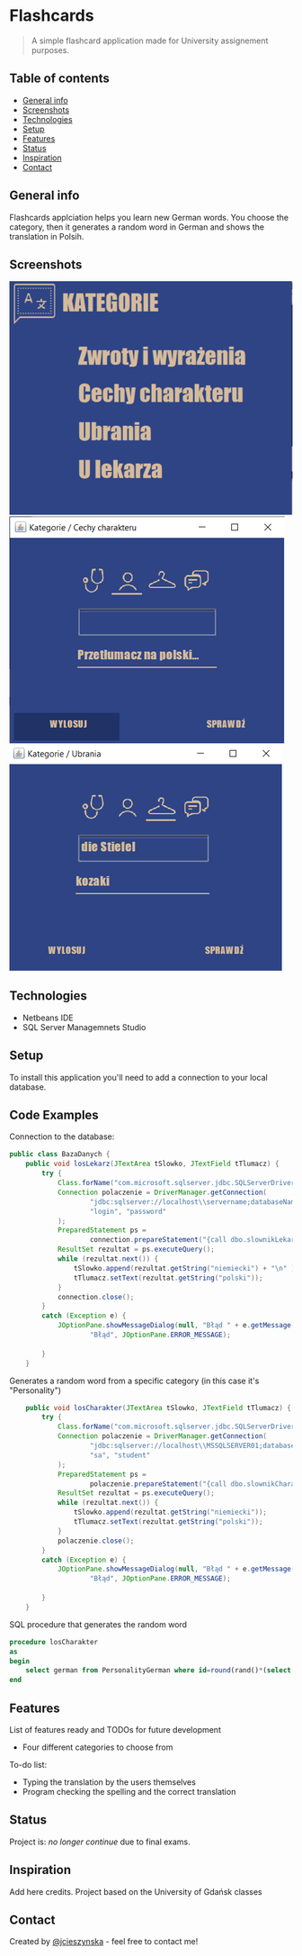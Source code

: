 # Flashcards
> A simple flashcard application made for University assignement purposes. 

## Table of contents
* [General info](#general-info)
* [Screenshots](#screenshots)
* [Technologies](#technologies)
* [Setup](#setup)
* [Features](#features)
* [Status](#status)
* [Inspiration](#inspiration)
* [Contact](#contact)

## General info
Flashcards applciation helps you learn new German words. You choose the category, then it generates a random word in German and shows the translation in Polsih. 

## Screenshots
![Menu](./screenshots/menu.PNG) ![Random](./screenshots/losowanie.PNG) ![Flashcard](./screenshots/flashcard.PNG)


## Technologies
* Netbeans IDE 
* SQL Server Managemnets Studio 

## Setup
To install this application you'll need to add a connection to your local database. 

## Code Examples
Connection to the database:
```java
public class BazaDanych {
    public void losLekarz(JTextArea tSlowko, JTextField tTlumacz) {
        try {
            Class.forName("com.microsoft.sqlserver.jdbc.SQLServerDriver");
            Connection polaczenie = DriverManager.getConnection(
                    "jdbc:sqlserver://localhost\\servername;databaseName=Flashcards",
                    "login", "password"
            );
            PreparedStatement ps = 
                    connection.prepareStatement("{call dbo.slownikLekarz}");
            ResultSet rezultat = ps.executeQuery();
            while (rezultat.next()) {
                tSlowko.append(rezultat.getString("niemiecki") + "\n" );
                tTlumacz.setText(rezultat.getString("polski"));
            }
            connection.close();
        }
        catch (Exception e) {
            JOptionPane.showMessageDialog(null, "Błąd " + e.getMessage(), 
                    "Błąd", JOptionPane.ERROR_MESSAGE);
            
        }
    }
```
Generates a random word from a specific category (in this case it's "Personality")
```java
    public void losCharakter(JTextArea tSlowko, JTextField tTlumacz) {
        try {
            Class.forName("com.microsoft.sqlserver.jdbc.SQLServerDriver");
            Connection polaczenie = DriverManager.getConnection(
                    "jdbc:sqlserver://localhost\\MSSQLSERVER01;databaseName=Slownik",
                    "sa", "student"
            );
            PreparedStatement ps = 
                    polaczenie.prepareStatement("{call dbo.slownikCharakter}");
            ResultSet rezultat = ps.executeQuery();
            while (rezultat.next()) {
                tSlowko.append(rezultat.getString("niemiecki"));
                tTlumacz.setText(rezultat.getString("polski"));
            }
            polaczenie.close();
        }
        catch (Exception e) {
            JOptionPane.showMessageDialog(null, "Błąd " + e.getMessage(), 
                    "Błąd", JOptionPane.ERROR_MESSAGE);
            
        }
    }
```
SQL procedure that generates the random word
```sql
procedure losCharakter
as
begin
	select german from PersonalityGerman where id=round(rand()*(select MAX(id) from PersonalityGerman),0)
end
```

## Features
List of features ready and TODOs for future development
* Four different categories to choose from

To-do list:
* Typing the translation by the users themselves
* Program checking the spelling and the correct translation

## Status
Project is: _no longer continue_ due to final exams.

## Inspiration
Add here credits. Project based on the University of Gdańsk classes

## Contact
Created by [@jcieszynska](https://www.github.com/jcieszynska) - feel free to contact me!
